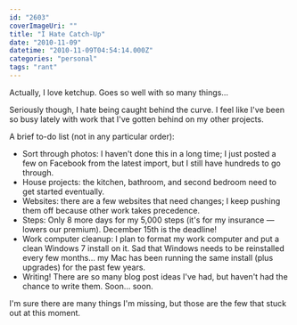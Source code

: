 ```yaml
---
id: "2603"
coverImageUri: ""
title: "I Hate Catch-Up"
date: "2010-11-09"
datetime: "2010-11-09T04:54:14.000Z"
categories: "personal"
tags: "rant"
---
```


Actually, I love ketchup. Goes so well with so many things…

Seriously though, I hate being caught behind the curve. I feel like I've been so busy lately with work that I've gotten behind on my other projects.

A brief to-do list (not in any particular order):

- Sort through photos: I haven't done this in a long time; I just posted a few on Facebook from the latest import, but I still have hundreds to go through.
- House projects: the kitchen, bathroom, and second bedroom need to get started eventually.
- Websites: there are a few websites that need changes; I keep pushing them off because other work takes precedence.
- Steps: Only 8 more days for my 5,000 steps (it's for my insurance — lowers our premium). December 15th is the deadline!
- Work computer cleanup: I plan to format my work computer and put a clean Windows 7 install on it. Sad that Windows needs to be reinstalled every few months… my Mac has been running the same install (plus upgrades) for the past few years.
- Writing! There are so many blog post ideas I've had, but haven't had the chance to write them. Soon… soon.

I'm sure there are many things I'm missing, but those are the few that stuck out at this moment.
